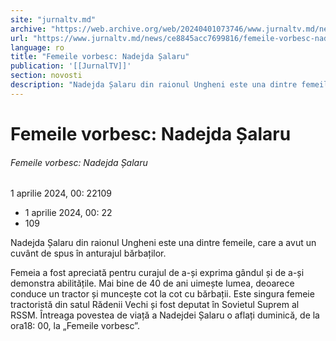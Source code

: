 ```yaml
---
site: "jurnaltv.md"
archive: "https://web.archive.org/web/20240401073746/www.jurnaltv.md/news/ce8845acc7699816/femeile-vorbesc-nadejda-salaru.html"
url: "https://www.jurnaltv.md/news/ce8845acc7699816/femeile-vorbesc-nadejda-salaru.html"
language: ro
title: "Femeile vorbesc: Nadejda Șalaru"
publication: '[[JurnalTV]]'
section: novosti
description: "Nadejda Șalaru din raionul Ungheni este una dintre femeile, care a avut un cuvânt de spus în anturajul bărbaților."
---
```


# Femeile vorbesc: Nadejda Șalaru

###### Femeile vorbesc: Nadejda Șalaru

1 aprilie 2024, 00: 22109

- 1 aprilie 2024, 00: 22
- 109

Nadejda Șalaru din raionul Ungheni este una dintre femeile, care a avut un cuvânt de spus în anturajul bărbaților.

Femeia a fost apreciată pentru curajul de a-și exprima gândul și de a-și demonstra abilitățile. Mai bine de 40 de ani uimește lumea, deoarece conduce un tractor și muncește cot la cot cu bărbații. Este singura femeie tractoristă din satul Rădenii Vechi și fost deputat în Sovietul Suprem al RSSM. Întreaga povestea de viață a Nadejdei Șalaru o aflați duminică, de la ora18: 00, la „Femeile vorbesc”.